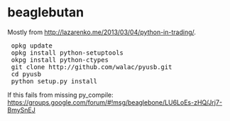 beaglebutan
===========
Mostly from http://lazarenko.me/2013/03/04/python-in-trading/.

<pre>
 opkg update
 opkg install python-setuptools
 okpg install python-ctypes
 git clone http://github.com/walac/pyusb.git
 cd pyusb
 python setup.py install
</pre>

If this fails from missing py_compile:
https://groups.google.com/forum/#!msg/beaglebone/LU6LoEs-zHQ/Jrj7-BmySnEJ
